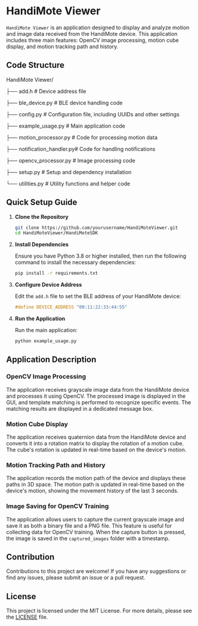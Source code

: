 # HandiMote Viewer

`HandiMote Viewer` is an application designed to display and analyze motion and image data received from the HandiMote device. This application includes three main features: OpenCV image processing, motion cube display, and motion tracking path and history.

## Code Structure
HandiMote Viewer/

├── add.h # Device address file

├── ble_device.py # BLE device handling code

├── config.py # Configuration file, including UUIDs and other settings

├── example_usage.py # Main application code

├── motion_processor.py # Code for processing motion data

├── notification_handler.py# Code for handling notifications

├── opencv_processor.py # Image processing code

├── setup.py # Setup and dependency installation

└── utilities.py # Utility functions and helper code




## Quick Setup Guide

1. **Clone the Repository**

    ```sh
    git clone https://github.com/yourusername/HandiMoteViewer.git
    cd HandiMoteViewer/HandiMoteSDK
    ```

2. **Install Dependencies**

    Ensure you have Python 3.8 or higher installed, then run the following command to install the necessary dependencies:

    ```sh
    pip install -r requirements.txt
    ```

3. **Configure Device Address**

    Edit the `add.h` file to set the BLE address of your HandiMote device:

    ```c
    #define DEVICE_ADDRESS "00:11:22:33:44:55"
    ```

4. **Run the Application**

    Run the main application:

    ```sh
    python example_usage.py
    ```

## Application Description

### OpenCV Image Processing

The application receives grayscale image data from the HandiMote device and processes it using OpenCV. The processed image is displayed in the GUI, and template matching is performed to recognize specific events. The matching results are displayed in a dedicated message box.

### Motion Cube Display

The application receives quaternion data from the HandiMote device and converts it into a rotation matrix to display the rotation of a motion cube. The cube's rotation is updated in real-time based on the device's motion.

### Motion Tracking Path and History

The application records the motion path of the device and displays these paths in 3D space. The motion path is updated in real-time based on the device's motion, showing the movement history of the last 3 seconds.

### Image Saving for OpenCV Training

The application allows users to capture the current grayscale image and save it as both a binary file and a PNG file. This feature is useful for collecting data for OpenCV training. When the capture button is pressed, the image is saved in the `captured_images` folder with a timestamp.

## Contribution

Contributions to this project are welcome! If you have any suggestions or find any issues, please submit an issue or a pull request.

## License

This project is licensed under the MIT License. For more details, please see the [LICENSE](LICENSE) file.
